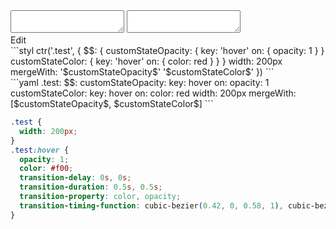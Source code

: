 <div data-size="400" class="code-cont" data-example="multiple">
    <div class="code">
        <div class="code-wrap">
            <textarea id="stylus"></textarea>
            <textarea id="css"></textarea>
            <div class="edit-code">
                <span>Edit</span>
            </div>
        </div>
    </div>
</div>

<div data-size="400" data-examples="stylus"></div>
```styl
ctr('.test', {
  $$: {
    customStateOpacity: {
      key: 'hover'
      on: {
        opacity: 1
      }
    }
    customStateColor: {
      key: 'hover'
      on: {
        color: red
      }
    }
  }
  width: 200px
  mergeWith: '$customStateOpacity$' '$customStateColor$'
})
```

<div data-size="400" data-examples="yaml"></div>
```yaml
.test:
  $$:
    customStateOpacity:
      key: hover
      on:
        opacity: 1
    customStateColor:
      key: hover
      on:
        color: red
  width: 200px
  mergeWith: [$customStateOpacity$, $customStateColor$]
```

```css
.test {
  width: 200px;
}
.test:hover {
  opacity: 1;
  color: #f00;
  transition-delay: 0s, 0s;
  transition-duration: 0.5s, 0.5s;
  transition-property: color, opacity;
  transition-timing-function: cubic-bezier(0.42, 0, 0.58, 1), cubic-bezier(0.42, 0, 0.58, 1);
}
```
<div class="cf"></div>
